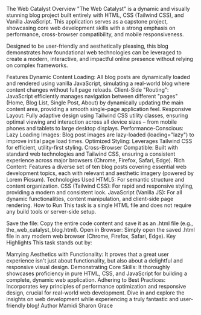 The Web Catalyst Overview "The Web Catalyst" is a dynamic and visually stunning blog project built entirely with HTML, CSS (Tailwind CSS), and Vanilla JavaScript. This application serves as a capstone project, showcasing core web development skills with a strong emphasis on performance, cross-browser compatibility, and mobile responsiveness.

Designed to be user-friendly and aesthetically pleasing, this blog demonstrates how foundational web technologies can be leveraged to create a modern, interactive, and impactful online presence without relying on complex frameworks.

Features Dynamic Content Loading: All blog posts are dynamically loaded and rendered using vanilla JavaScript, simulating a real-world blog where content changes without full page reloads. Client-Side "Routing": JavaScript efficiently manages navigation between different "pages" (Home, Blog List, Single Post, About) by dynamically updating the main content area, providing a smooth single-page application feel. Responsive Layout: Fully adaptive design using Tailwind CSS utility classes, ensuring optimal viewing and interaction across all device sizes – from mobile phones and tablets to large desktop displays. Performance-Conscious: Lazy Loading Images: Blog post images are lazy-loaded (loading="lazy") to improve initial page load times. Optimized Styling: Leverages Tailwind CSS for efficient, utility-first styling. Cross-Browser Compatible: Built with standard web technologies and Tailwind CSS, ensuring a consistent experience across major browsers (Chrome, Firefox, Safari, Edge). Rich Content: Features a diverse set of ten blog posts covering essential web development topics, each with relevant and aesthetic imagery (powered by Lorem Picsum). Technologies Used HTML5: For semantic structure and content organization. CSS (Tailwind CSS): For rapid and responsive styling, providing a modern and consistent look. JavaScript (Vanilla JS): For all dynamic functionalities, content manipulation, and client-side page rendering. How to Run This task is a single HTML file and does not require any build tools or server-side setup.

Save the file: Copy the entire code content and save it as an .html file (e.g., the_web_catalyst_blog.html). Open in Browser: Simply open the saved .html file in any modern web browser (Chrome, Firefox, Safari, Edge). Key Highlights This task stands out by:

Marrying Aesthetics with Functionality: It proves that a great user experience isn't just about functionality, but also about a delightful and responsive visual design. Demonstrating Core Skills: It thoroughly showcases proficiency in pure HTML, CSS, and JavaScript for building a complete, dynamic web application. Adhering to Best Practices: Incorporates key principles of performance optimization and responsive design, crucial for real-world web development. Dive in and explore the insights on web development while experiencing a truly fantastic and user-friendly blog! Author Mamidi Sharon Grace